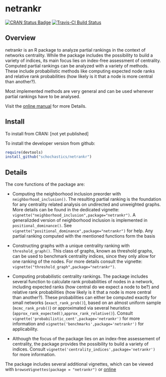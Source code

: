 
netrankr
========

[![CRAN Status Badge](http://www.r-pkg.org/badges/version/netrankr)](https://cran.r-project.org/package=netrankr) [![Travis-CI Build Status](https://travis-ci.org/schochastics/netrankr.svg?branch=master)](https://travis-ci.org/schochastics/netrankr) <!-- [![CRAN Downloads Per Month](http://cranlogs.r-pkg.org/badges/netrankr)](https://CRAN.R-project.org/package=netrankr) -->

Overview
--------

netrankr is an R package to analyze partial rankings in the context of networks centrality. While the package includes the possibility to build a variety of indices, its main focus lies on index-free assessment of centrality. Computed partial rankings can be analyzed with a variety of methods. These include probabilistic methods like computing expected node ranks and relative rank probabilities (how likely is it that a node is more central than another?).

Most implemented methods are very general and can be used whenever partial rankings have to be analysed.

Visit the [online manual](https://schochastics.github.io/netrankr) for more Details.

Install
-------

To install from CRAN: \[not yet published\]

To install the developer version from github:

``` r
require(devtools)
install_github("schochastics/netrankr")
```

Details
-------

The core functions of the package are:

-   Computing the neighborhood inclusion preorder with `neighborhood_inclusion()`. The resulting partial ranking is the foundation for any centrality related analysis on undirected and unweighted graphs. More details can be found in the dedicated vignette: `vignette("neighborhood_inclusion",package="netrankr")`.
    A generalizded version of neighborhood inclusion is implemented in `positional_dominance()`. See `vignette("positional_dominance",package="netrankr")` for help. Any partial ranking computed with the mentioned functions form the basis

-   Constructing graphs with a unique centrality ranking with `threshold_graph()`. This class of graphs, known as threshold graphs, can be used to benchmark centrality indices, since they only allow for one ranking of the nodes. For more details consult the vignette: `vignette("threshold_graph",package="netrankr")`.

-   Computing probabilistic centrality rankings. The package includes several function to calculate rank probabilities of nodes in a network, including expected ranks (how central do we expect a node to be?) and relative rank probabilities (how likely is it that a node is more central than another?). These probabilities can either be computed exactly for small networks (`exact_rank_prob()`), based on an almost uniform sample (`mcmc_rank_prob()`) or approximated via several heuristics (`approx_rank_expected()`,`approx_rank_relative()`). Consult `vignette('probabilistic_cent',package='netrankr')` for more information and `vignette('benchmarks',package='netrankr')` for applicability.

-   Although the focus of the package lies on an index-free assessement of centrality, the package provides the possibility to build a variety of indices. Consult `vignette('centrality_indices',package='netrankr')` for more information.

The package includes several additional vignettes, which can be viewed with `browseVignettes(package = "netrankr")` or [online](http://schochastics.github.io/netrankr)
